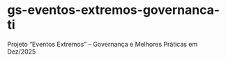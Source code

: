 # gs-eventos-extremos-governanca-ti
Projeto “Eventos Extremos” – Governança e Melhores Práticas em Dez/2025
